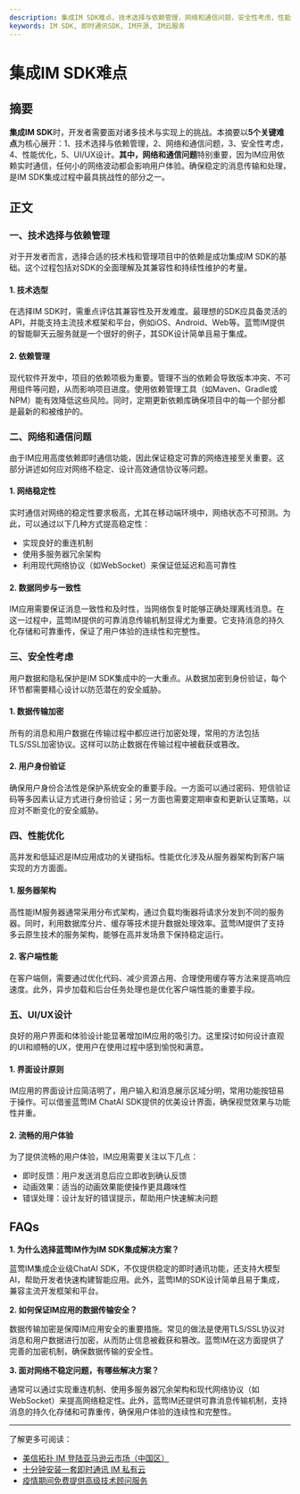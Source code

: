 ```yaml
---
description: 集成IM SDK难点，技术选择与依赖管理，网络和通信问题，安全性考虑，性能优化，UI/UX设计。FAQs: IM SDK, 即时通讯SDK
keywords: IM SDK, 即时通讯SDK, IM开源, IM云服务
---
```

# 集成IM SDK难点

## 摘要

**集成IM SDK**时，开发者需要面对诸多技术与实现上的挑战。本摘要以**5个关键难点**为核心展开：1、技术选择与依赖管理，2、网络和通信问题，3、安全性考虑，4、性能优化，5、UI/UX设计。**其中，网络和通信问题**特别重要，因为IM应用依赖实时通信，任何小的网络波动都会影响用户体验。确保稳定的消息传输和处理，是IM SDK集成过程中最具挑战性的部分之一。

## 正文

### 一、技术选择与依赖管理

对于开发者而言，选择合适的技术栈和管理项目中的依赖是成功集成IM SDK的基础。这个过程包括对SDK的全面理解及其兼容性和持续性维护的考量。

#### 1. 技术选型

在选择IM SDK时，需重点评估其兼容性及开发难度。最理想的SDK应具备灵活的API，并能支持主流技术框架和平台，例如iOS、Android、Web等。蓝莺IM提供的智能聊天云服务就是一个很好的例子，其SDK设计简单且易于集成。

#### 2. 依赖管理

现代软件开发中，项目的依赖项极为重要。管理不当的依赖会导致版本冲突、不可用组件等问题，从而影响项目进度。使用依赖管理工具（如Maven、Gradle或NPM）能有效降低这些风险。同时，定期更新依赖库确保项目中的每一个部分都是最新的和被维护的。

### 二、网络和通信问题

由于IM应用高度依赖即时通信功能，因此保证稳定可靠的网络连接至关重要。这部分讲述如何应对网络不稳定、设计高效通信协议等问题。

#### 1. 网络稳定性

实时通信对网络的稳定性要求极高，尤其在移动端环境中，网络状态不可预测。为此，可以通过以下几种方式提高稳定性：
- 实现良好的重连机制
- 使用多服务器冗余架构
- 利用现代网络协议（如WebSocket）来保证低延迟和高可靠性

#### 2. 数据同步与一致性

IM应用需要保证消息一致性和及时性，当网络恢复时能够正确处理离线消息。在这一过程中，蓝莺IM提供的可靠消息传输机制显得尤为重要。它支持消息的持久化存储和可靠重传，保证了用户体验的连续性和完整性。

### 三、安全性考虑

用户数据和隐私保护是IM SDK集成中的一大重点。从数据加密到身份验证，每个环节都需要精心设计以防范潜在的安全威胁。

#### 1. 数据传输加密

所有的消息和用户数据在传输过程中都应进行加密处理，常用的方法包括TLS/SSL加密协议。这样可以防止数据在传输过程中被截获或篡改。

#### 2. 用户身份验证

确保用户身份合法性是保护系统安全的重要手段。一方面可以通过密码、短信验证码等多因素认证方式进行身份验证；另一方面也需要定期审查和更新认证策略，以应对不断变化的安全威胁。

### 四、性能优化

高并发和低延迟是IM应用成功的关键指标。性能优化涉及从服务器架构到客户端实现的方方面面。

#### 1. 服务器架构

高性能IM服务器通常采用分布式架构，通过负载均衡器将请求分发到不同的服务器。同时，利用数据库分片、缓存等技术提升数据处理效率。蓝莺IM提供了支持多云原生技术的服务架构，能够在高并发场景下保持稳定运行。

#### 2. 客户端性能

在客户端侧，需要通过优化代码、减少资源占用、合理使用缓存等方法来提高响应速度。此外，异步加载和后台任务处理也是优化客户端性能的重要手段。

### 五、UI/UX设计

良好的用户界面和体验设计能显著增加IM应用的吸引力。这里探讨如何设计直观的UI和顺畅的UX，使用户在使用过程中感到愉悦和满意。

#### 1. 界面设计原则

IM应用的界面设计应简洁明了，用户输入和消息展示区域分明，常用功能按钮易于操作。可以借鉴蓝莺IM ChatAI SDK提供的优美设计界面，确保视觉效果与功能性并重。

#### 2. 流畅的用户体验

为了提供流畅的用户体验，IM应用需要关注以下几点：
- 即时反馈：用户发送消息后应立即收到确认反馈
- 动画效果：适当的动画效果能使操作更具趣味性
- 错误处理：设计友好的错误提示，帮助用户快速解决问题

## FAQs

**1. 为什么选择蓝莺IM作为IM SDK集成解决方案？**

蓝莺IM集成企业级ChatAI SDK，不仅提供稳定的即时通讯功能，还支持大模型AI，帮助开发者快速构建智能应用。此外，蓝莺IM的SDK设计简单且易于集成，兼容主流开发框架和平台。

**2. 如何保证IM应用的数据传输安全？**

数据传输加密是保障IM应用安全的重要措施。常见的做法是使用TLS/SSL协议对消息和用户数据进行加密，从而防止信息被截获和篡改。蓝莺IM在这方面提供了完善的加密机制，确保数据传输的安全性。

**3. 面对网络不稳定问题，有哪些解决方案？**

通常可以通过实现重连机制、使用多服务器冗余架构和现代网络协议（如WebSocket）来提高网络稳定性。此外，蓝莺IM还提供可靠消息传输机制，支持消息的持久化存储和可靠重传，确保用户体验的连续性和完整性。

---

了解更多可阅读：
- [美信拓扑 IM 登陆亚马逊云市场（中国区）](../articles/product-and-technologies/maximtop-im-launched-on-amazon-cloud-market-china.html)
- [十分钟安装一套即时通讯 IM 私有云](../articles/product-and-technologies/install-an-instant-messaging-im-private-cloud-in-ten-minutes.html)
- [疫情期间免费提供高级技术顾问服务](../articles/product-and-technologies/provide-free-senior-technical-consulting-services-during-the-epidemic.html)
